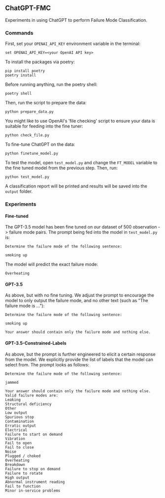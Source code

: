 ## ChatGPT-FMC

Experiments in using ChatGPT to perform Failure Mode Classification.

### Commands

First, set your `OPENAI_API_KEY` environment variable in the terminal:

    set OPENAI_API_KEY=<your OpenAI API key>

To install the packages via poetry:

    pip install poetry
    poetry install

Before running anything, run the poetry shell:

    poetry shell

Then, run the script to prepare the data:

    python prepare_data.py

You might like to use OpenAI's 'file checking' script to ensure your data is suitable for feeding into the fine tuner:

    python check_file.py

To fine-tune ChatGPT on the data:

    python finetune_model.py

To test the model, open `test_model.py` and change the `FT_MODEL` variable to the fine tuned model from the previous step. Then, run:

    python test_model.py

A classification report will be printed and results will be saved into the `output` folder.

### Experiments

#### Fine-tuned

The GPT-3.5 model has been fine tuned on our dataset of 500 observation -> failure mode pairs. The prompt being fed into the model in `test_model.py` is:

    Determine the failure mode of the following sentence:

    smoking up

The model will predict the exact failure mode:

    Overheating

#### GPT-3.5

As above, but with no fine tuning. We adjust the prompt to encourage the model to only output the failure mode, and no other text (such as "The failure mode is ..."):

    Determine the failure mode of the following sentence:

    smoking up

    Your answer should contain only the failure mode and nothing else.

#### GPT-3.5-Constrained-Labels

As above, but the prompt is further engineered to elicit a certain response from the model. We explicitly provide the list of labels that the model can select from. The prompt looks as follows:

    Determine the failure mode of the following sentence:

    jammed

    Your answer should contain only the failure mode and nothing else. Valid failure modes are:
    Leaking
    Structural deficiency
    Other
    Low output
    Spurious stop
    Contamination
    Erratic output
    Electrical
    Failure to start on demand
    Vibration
    Fail to open
    Fail to close
    Noise
    Plugged / choked
    Overheating
    Breakdown
    Failure to stop on demand
    Failure to rotate
    High output
    Abnormal instrument reading
    Fail to function
    Minor in-service problems
